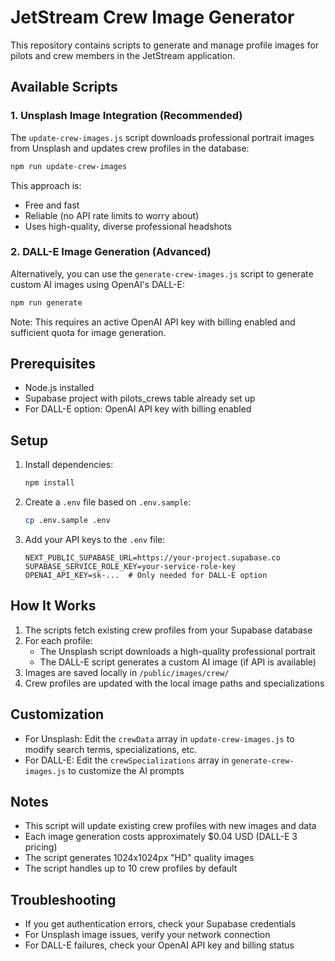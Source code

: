 # JetStream Crew Image Generator

This repository contains scripts to generate and manage profile images for pilots and crew members in the JetStream application.

## Available Scripts

### 1. Unsplash Image Integration (Recommended)

The `update-crew-images.js` script downloads professional portrait images from Unsplash and updates crew profiles in the database:

```bash
npm run update-crew-images
```

This approach is:
- Free and fast
- Reliable (no API rate limits to worry about)
- Uses high-quality, diverse professional headshots

### 2. DALL-E Image Generation (Advanced)

Alternatively, you can use the `generate-crew-images.js` script to generate custom AI images using OpenAI's DALL-E:

```bash
npm run generate
```

Note: This requires an active OpenAI API key with billing enabled and sufficient quota for image generation.

## Prerequisites

- Node.js installed
- Supabase project with pilots_crews table already set up
- For DALL-E option: OpenAI API key with billing enabled

## Setup

1. Install dependencies:
   ```bash
   npm install
   ```

2. Create a `.env` file based on `.env.sample`:
   ```bash
   cp .env.sample .env
   ```

3. Add your API keys to the `.env` file:
   ```
   NEXT_PUBLIC_SUPABASE_URL=https://your-project.supabase.co
   SUPABASE_SERVICE_ROLE_KEY=your-service-role-key
   OPENAI_API_KEY=sk-...  # Only needed for DALL-E option
   ```

## How It Works

1. The scripts fetch existing crew profiles from your Supabase database
2. For each profile:
   - The Unsplash script downloads a high-quality professional portrait
   - The DALL-E script generates a custom AI image (if API is available)
3. Images are saved locally in `/public/images/crew/`
4. Crew profiles are updated with the local image paths and specializations

## Customization

- For Unsplash: Edit the `crewData` array in `update-crew-images.js` to modify search terms, specializations, etc.
- For DALL-E: Edit the `crewSpecializations` array in `generate-crew-images.js` to customize the AI prompts

## Notes

- This script will update existing crew profiles with new images and data
- Each image generation costs approximately $0.04 USD (DALL-E 3 pricing)
- The script generates 1024x1024px "HD" quality images
- The script handles up to 10 crew profiles by default

## Troubleshooting

- If you get authentication errors, check your Supabase credentials
- For Unsplash image issues, verify your network connection
- For DALL-E failures, check your OpenAI API key and billing status 